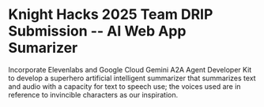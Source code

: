 # Knight Hacks 2025 Team DRIP Submission -- AI Web App Sumarizer

Incorporate Elevenlabs and Google Cloud Gemini A2A Agent Developer Kit to develop a superhero artificial intelligent summarizer that summarizes text and audio with a capacity for text to speech use; the voices used are in reference to invincible characters as our inspiration.
